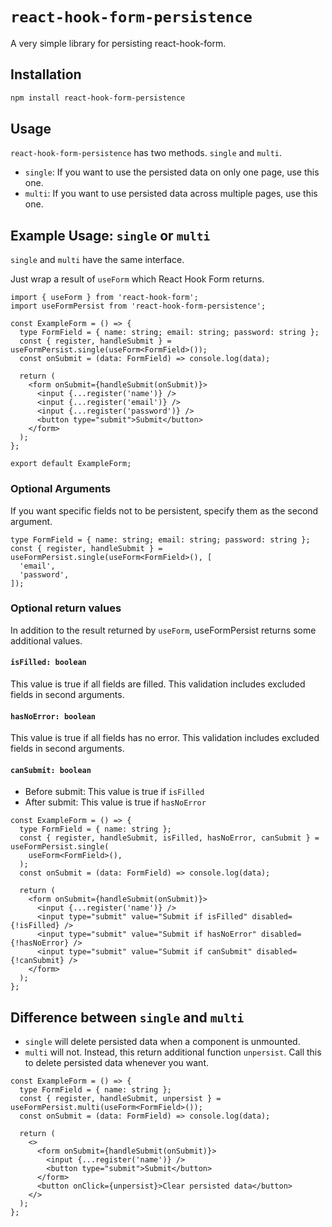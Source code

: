 # `react-hook-form-persistence`

A very simple library for persisting react-hook-form.

## Installation

```sh
npm install react-hook-form-persistence
```

## Usage

`react-hook-form-persistence` has two methods. `single` and `multi`.

- `single`: If you want to use the persisted data on only one page, use this one.
- `multi`: If you want to use persisted data across multiple pages, use this one.

## Example Usage: `single` or `multi`

`single` and `multi` have the same interface.

Just wrap a result of `useForm` which React Hook Form returns.

```tsx
import { useForm } from 'react-hook-form';
import useFormPersist from 'react-hook-form-persistence';

const ExampleForm = () => {
  type FormField = { name: string; email: string; password: string };
  const { register, handleSubmit } = useFormPersist.single(useForm<FormField>());
  const onSubmit = (data: FormField) => console.log(data);

  return (
    <form onSubmit={handleSubmit(onSubmit)}>
      <input {...register('name')} />
      <input {...register('email')} />
      <input {...register('password')} />
      <button type="submit">Submit</button>
    </form>
  );
};

export default ExampleForm;
```

### Optional Arguments

If you want specific fields not to be persistent, specify them as the second argument.

```tsx
type FormField = { name: string; email: string; password: string };
const { register, handleSubmit } = useFormPersist.single(useForm<FormField>(), [
  'email',
  'password',
]);
```

### Optional return values

In addition to the result returned by `useForm`, useFormPersist returns some additional values.

#### `isFilled: boolean`

This value is true if all fields are filled. This validation includes excluded fields in second arguments.

#### `hasNoError: boolean`

This value is true if all fields has no error. This validation includes excluded fields in second arguments.

#### `canSubmit: boolean`

- Before submit: This value is true if `isFilled`
- After submit: This value is true if `hasNoError`

```tsx
const ExampleForm = () => {
  type FormField = { name: string };
  const { register, handleSubmit, isFilled, hasNoError, canSubmit } = useFormPersist.single(
    useForm<FormField>(),
  );
  const onSubmit = (data: FormField) => console.log(data);

  return (
    <form onSubmit={handleSubmit(onSubmit)}>
      <input {...register('name')} />
      <input type="submit" value="Submit if isFilled" disabled={!isFilled} />
      <input type="submit" value="Submit if hasNoError" disabled={!hasNoError} />
      <input type="submit" value="Submit if canSubmit" disabled={!canSubmit} />
    </form>
  );
};
```

## Difference between `single` and `multi`

- `single` will delete persisted data when a component is unmounted.
- `multi` will not. Instead, this return additional function `unpersist`. Call this to delete persisted data whenever you want.

```tsx
const ExampleForm = () => {
  type FormField = { name: string };
  const { register, handleSubmit, unpersist } = useFormPersist.multi(useForm<FormField>());
  const onSubmit = (data: FormField) => console.log(data);

  return (
    <>
      <form onSubmit={handleSubmit(onSubmit)}>
        <input {...register('name')} />
        <button type="submit">Submit</button>
      </form>
      <button onClick={unpersist}>Clear persisted data</button>
    </>
  );
};
```

